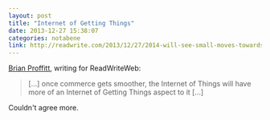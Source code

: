 ```yaml
---
layout: post
title: "Internet of Getting Things"
date: 2013-12-27 15:38:07
categories: notabene
link: http://readwrite.com/2013/12/27/2014-will-see-small-moves-towards-internet-of-things#awesm=~org6lnEWJfbA9S
---
```


[Brian Proffitt][ln1], writing for ReadWriteWeb:

> [...] once commerce gets smoother, the Internet of Things will have more of an Internet of Getting Things aspect to it [...]

Couldn't agree more.

[ln1]: http://readwrite.com/author/brian-proffitt

